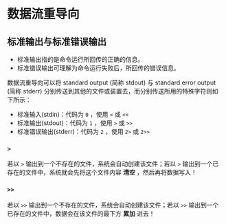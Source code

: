 # 数据流重导向

## 标准输出与标准错误输出

- 标准输出指的是命令运行所回传的正确的信息。
- 标准错误输出可理解为命令运行失败后，所回传的错误信息。

数据流重导向可以将 standard output (简称 stdout) 与 standard error output (简称 stderr) 分别传送到其他的文件或装置去，而分别传送所用的特殊字符则如下所示：
- 标准输入(stdin)：代码为 `0` ，使用 `<` 或 `<<`
- 标准输出(stdout)：代码为 `1` ，使用 `>` 或 `>>`
- 标准错误输出(stderr)：代码为 `2` ，使用 `2>` 或 `2>>`

### `>`
若以 `>` 输出到一个不存在的文件，系统会自动创建该文件；若以 `>` 输出到一个已存在的文件中，系统就会先将这个文件内容 **清空** ，然后再将数据写入！

### `>>`
若以 `>>` 输出到一个不存在的文件，系统会自动创建该文件；若以 `>>` 输出到一个已存在的文件中，数据会在该文件的最下方 **累加** 进去！
